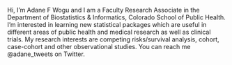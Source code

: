 Hi, I’m Adane F Wogu and I am a Faculty Research Associate in the Department of Biostatistics & Informatics, Colorado School of Public Health. I’m interested in learning new statistical packages which are useful in different areas of public health and medical research as well as clinical trials. My research interests are competing risks/survival analysis, cohort, case-cohort and other observational studies. You can reach me @adane_tweets on Twitter. 

<!---
adanefw/adanefw is a ✨ special ✨ repository because its `README.md` (this file) appears on your GitHub profile.
You can click the Preview link to take a look at your changes.
--->
